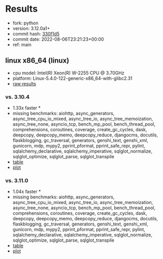 # Results

- fork: python
- version: 3.12.0a1+
- commit hash: [330f1d5](https://github.com/python/cpython/commit/330f1d5)
- commit date: 2022-08-06T23:21:23+00:00
- ref: main

## linux x86_64 (linux)

- cpu model: Intel(R) Xeon(R) W-2255 CPU @ 3.70GHz
- platform: Linux-5.4.0-122-generic-x86_64-with-glibc2.31
- [raw results](bm-20220806-linux-x86_64-python-main-3.12.0a1%2B-330f1d5.json)

### vs. 3.10.4

- 1.33x faster \*
- missing benchmarks: aiohttp, async_generators, async_tree_cpu_io_mixed, async_tree_io, async_tree_memoization, async_tree_none, asyncio_tcp, bench_mp_pool, bench_thread_pool, comprehensions, coroutines, coverage, create_gc_cycles, dask, deepcopy, deepcopy_memo, deepcopy_reduce, djangocms, docutils, flaskblogging, gc_traversal, generators, genshi_text, genshi_xml, gunicorn, mdp, mypy2, pprint_pformat, pprint_safe_repr, pylint, sqlalchemy_declarative, sqlalchemy_imperative, sqlglot_normalize, sqlglot_optimize, sqlglot_parse, sqlglot_transpile
- [table](bm-20220806-linux-x86_64-python-main-3.12.0a1%2B-330f1d5-vs-3.10.4.md)
- [plot](bm-20220806-linux-x86_64-python-main-3.12.0a1%2B-330f1d5-vs-3.10.4.png)

### vs. 3.11.0

- 1.04x faster \*
- missing benchmarks: aiohttp, async_generators, async_tree_cpu_io_mixed, async_tree_io, async_tree_memoization, async_tree_none, asyncio_tcp, bench_mp_pool, bench_thread_pool, comprehensions, coroutines, coverage, create_gc_cycles, dask, deepcopy, deepcopy_memo, deepcopy_reduce, djangocms, docutils, flaskblogging, gc_traversal, generators, genshi_text, genshi_xml, gunicorn, mdp, mypy2, pprint_pformat, pprint_safe_repr, pylint, sqlalchemy_declarative, sqlalchemy_imperative, sqlglot_normalize, sqlglot_optimize, sqlglot_parse, sqlglot_transpile
- [table](bm-20220806-linux-x86_64-python-main-3.12.0a1%2B-330f1d5-vs-3.11.0.md)
- [plot](bm-20220806-linux-x86_64-python-main-3.12.0a1%2B-330f1d5-vs-3.11.0.png)

